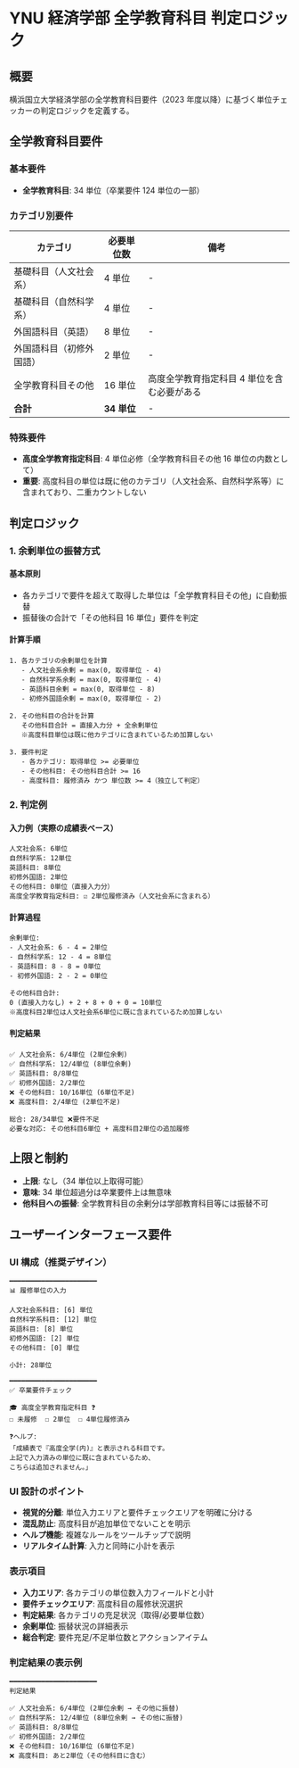 # YNU 経済学部 全学教育科目 判定ロジック

## 概要

横浜国立大学経済学部の全学教育科目要件（2023 年度以降）に基づく単位チェッカーの判定ロジックを定義する。

## 全学教育科目要件

### 基本要件

- **全学教育科目**: 34 単位（卒業要件 124 単位の一部）

### カテゴリ別要件

| カテゴリ                 | 必要単位数  | 備考                                        |
| ------------------------ | ----------- | ------------------------------------------- |
| 基礎科目（人文社会系）   | 4 単位      | -                                           |
| 基礎科目（自然科学系）   | 4 単位      | -                                           |
| 外国語科目（英語）       | 8 単位      | -                                           |
| 外国語科目（初修外国語） | 2 単位      | -                                           |
| 全学教育科目その他       | 16 単位     | 高度全学教育指定科目 4 単位を含む必要がある |
| **合計**                 | **34 単位** | -                                           |

### 特殊要件

- **高度全学教育指定科目**: 4 単位必修（全学教育科目その他 16 単位の内数として）
- **重要**: 高度科目の単位は既に他のカテゴリ（人文社会系、自然科学系等）に含まれており、二重カウントしない

## 判定ロジック

### 1. 余剰単位の振替方式

#### 基本原則

- 各カテゴリで要件を超えて取得した単位は「全学教育科目その他」に自動振替
- 振替後の合計で「その他科目 16 単位」要件を判定

#### 計算手順

```
1. 各カテゴリの余剰単位を計算
   - 人文社会系余剰 = max(0, 取得単位 - 4)
   - 自然科学系余剰 = max(0, 取得単位 - 4)
   - 英語科目余剰 = max(0, 取得単位 - 8)
   - 初修外国語余剰 = max(0, 取得単位 - 2)

2. その他科目の合計を計算
   その他科目合計 = 直接入力分 + 全余剰単位
   ※高度科目単位は既に他カテゴリに含まれているため加算しない

3. 要件判定
   - 各カテゴリ: 取得単位 >= 必要単位
   - その他科目: その他科目合計 >= 16
   - 高度科目: 履修済み かつ 単位数 >= 4（独立して判定）
```

### 2. 判定例

#### 入力例（実際の成績表ベース）

```
人文社会系: 6単位
自然科学系: 12単位
英語科目: 8単位
初修外国語: 2単位
その他科目: 0単位（直接入力分）
高度全学教育指定科目: ☑ 2単位履修済み（人文社会系に含まれる）
```

#### 計算過程

```
余剰単位:
- 人文社会系: 6 - 4 = 2単位
- 自然科学系: 12 - 4 = 8単位
- 英語科目: 8 - 8 = 0単位
- 初修外国語: 2 - 2 = 0単位

その他科目合計:
0 (直接入力なし) + 2 + 8 + 0 + 0 = 10単位
※高度科目2単位は人文社会系6単位に既に含まれているため加算しない
```

#### 判定結果

```
✅ 人文社会系: 6/4単位 (2単位余剰)
✅ 自然科学系: 12/4単位 (8単位余剰)
✅ 英語科目: 8/8単位
✅ 初修外国語: 2/2単位
❌ その他科目: 10/16単位 (6単位不足)
❌ 高度科目: 2/4単位 (2単位不足)

総合: 28/34単位 ❌要件不足
必要な対応: その他科目6単位 + 高度科目2単位の追加履修
```

## 上限と制約

- **上限**: なし（34 単位以上取得可能）
- **意味**: 34 単位超過分は卒業要件上は無意味
- **他科目への振替**: 全学教育科目の余剰分は学部教育科目等には振替不可

## ユーザーインターフェース要件

### UI 構成（推奨デザイン）

```
━━━━━━━━━━━━━━━━━━━━━━
📊 履修単位の入力

人文社会系科目: [6] 単位
自然科学系科目: [12] 単位
英語科目: [8] 単位
初修外国語: [2] 単位
その他科目: [0] 単位

小計: 28単位

━━━━━━━━━━━━━━━━━━━━━━
✅ 卒業要件チェック

🎓 高度全学教育指定科目 ❓
☐ 未履修  ☐ 2単位  ☐ 4単位履修済み

❓ヘルプ:
「成績表で『高度全学(内)』と表示される科目です。
上記で入力済みの単位に既に含まれているため、
こちらは追加されません。」
```

### UI 設計のポイント

- **視覚的分離**: 単位入力エリアと要件チェックエリアを明確に分ける
- **混乱防止**: 高度科目が追加単位でないことを明示
- **ヘルプ機能**: 複雑なルールをツールチップで説明
- **リアルタイム計算**: 入力と同時に小計を表示

### 表示項目

- **入力エリア**: 各カテゴリの単位数入力フィールドと小計
- **要件チェックエリア**: 高度科目の履修状況選択
- **判定結果**: 各カテゴリの充足状況（取得/必要単位数）
- **余剰単位**: 振替状況の詳細表示
- **総合判定**: 要件充足/不足単位数とアクションアイテム

### 判定結果の表示例

```
━━━━━━━━━━━━━━━━━━━━━━
判定結果

✅ 人文社会系: 6/4単位 (2単位余剰 → その他に振替)
✅ 自然科学系: 12/4単位 (8単位余剰 → その他に振替)
✅ 英語科目: 8/8単位
✅ 初修外国語: 2/2単位
❌ その他科目: 10/16単位 (6単位不足)
❌ 高度科目: あと2単位（その他科目に含む）
```
